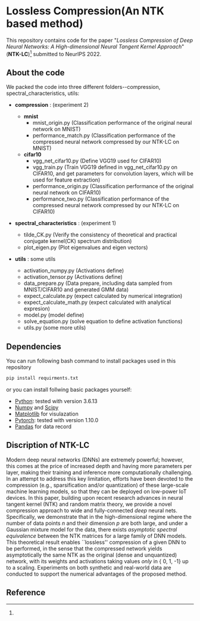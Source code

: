 # Lossless Compression(An NTK based method)

This repository contains code for the paper "*Lossless Compression of Deep Neural Networks: A High-dimensional Neural Tangent Kernel Approach*"(**NTK-LC**)[^1] submitted to NeurIPS 2022.

## 
## About the code

We packed the code into three different folders--compression, spectral_characteristics, utils:

- **compression** : (experiment 2)
  - **mnist**
    - mnist_origin.py (Classification performance of the original neural network on MNIST)
    - performance_match.py (Classification performance of the compressed neural network compressed by our NTK-LC on MNIST)
  - **cifar10**
    - vgg_net_cifar10.py (Define VGG19 used for CIFAR10)
    - vgg_train.py (Train VGG19 defined in vgg_net_cifar10.py on CIFAR10, and get parameters for convolution layers, which will be used for feature extraction)
    - performance_origin.py (Classification performance of the original neural network on CIFAR10)
    - performance_two.py (Classification performance of the compressed neural network compressed by our NTK-LC on CIFAR10)

- **spectral_characteristics** : (experiment 1)
  - tilde_CK.py (Verify the consistency of theoretical and practical conjugate kernel(CK) spectrum distribution)
  - plot_eigen.py (Plot eigenvalues and eigen vectors)

- **utils** : some utils
  - activation_numpy.py (Activations define)
  - activation_tensor.py (Activations define)
  - data_prepare.py (Data prepare, including data sampled from MNIST/CIFAR10 and generated GMM data)
  - expect_calculate.py (expect calculated by numerical integration)
  - expect_calculate_math.py (expect calculated with analytical expresion)
  - model.py (model define)
  - solve_equation.py (solve equation to define activation functions)
  - utils.py (some more utils)

## Dependencies

You can run following bash command to install packages used in this repository
```bash
pip install requirments.txt
```

or you can install follwing basic packages yourself:

* [Python](https://www.python.org/): tested with version 3.6.13
* [Numpy](http://www.numpy.org/) and [Scipy](https://www.scipy.org/)
* [Matplotlib](http://matplotlib.org/) for visulazation
* [Pytorch](https://pytorch.org/): tested with version 1.10.0
* [Pandas](https://pandas.pydata.org/) for data record

## Discription of NTK-LC
Modern deep neural networks (DNNs) are extremely powerful; however, this comes at the price of increased depth and having more parameters per layer, making their training and inference more computationally challenging. 
In an attempt to address this key limitation, efforts have been devoted to the compression (e.g., sparsification and/or quantization) of these large-scale machine learning models, so that they can be deployed on low-power IoT devices.
In this paper, building upon recent research advances in neural tangent kernel (NTK) and random matrix theory, we provide a novel compression approach to wide and fully-connected *deep* neural nets. 
Specifically, we demonstrate that in the high-dimensional regime where the number of data points $n$ and their dimension $p$ are both large, and under a Gaussian mixture model for the data, there exists *asymptotic spectral equivalence* between the NTK matrices for a large family of DNN models.
This theoretical result enables ``lossless'' compression of a given DNN to be performed, in the sense that the compressed network yields asymptotically the same NTK as the original (dense and unquantized) network, with its weights and activations taking values *only* in { 0, 1, -1} up to a scaling. 
Experiments on both synthetic and real-world data are conducted to support the numerical advantages of the proposed method.


## Reference


[^1]: 
